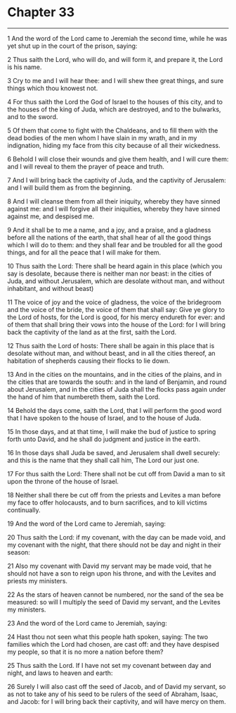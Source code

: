 # Chapter 33

***

1 And the word of the Lord came to Jeremiah the second time, while he was yet shut up in the court of the prison, saying:

2 Thus saith the Lord, who will do, and will form it, and prepare it, the Lord is his name.

3 Cry to me and I will hear thee: and I will shew thee great things, and sure things which thou knowest not.

4 For thus saith the Lord the God of Israel to the houses of this city, and to the houses of the king of Juda, which are destroyed, and to the bulwarks, and to the sword.

5 Of them that come to fight with the Chaldeans, and to fill them with the dead bodies of the men whom I have slain in my wrath, and in my indignation, hiding my face from this city because of all their wickedness.

6 Behold I will close their wounds and give them health, and I will cure them: and I will reveal to them the prayer of peace and truth.

7 And I will bring back the captivity of Juda, and the captivity of Jerusalem: and I will build them as from the beginning.

8 And I will cleanse them from all their iniquity, whereby they have sinned against me: and I will forgive all their iniquities, whereby they have sinned against me, and despised me.

9 And it shall be to me a name, and a joy, and a praise, and a gladness before all the nations of the earth, that shall hear of all the good things which I will do to them: and they shall fear and be troubled for all the good things, and for all the peace that I will make for them.

10 Thus saith the Lord: There shall be heard again in this place (which you say is desolate, because there is neither man nor beast: in the cities of Juda, and without Jerusalem, which are desolate without man, and without inhabitant, and without beast)

11 The voice of joy and the voice of gladness, the voice of the bridegroom and the voice of the bride, the voice of them that shall say: Give ye glory to the Lord of hosts, for the Lord is good, for his mercy endureth for ever: and of them that shall bring their vows into the house of the Lord: for I will bring back the captivity of the land as at the first, saith the Lord.

12 Thus saith the Lord of hosts: There shall be again in this place that is desolate without man, and without beast, and in all the cities thereof, an habitation of shepherds causing their flocks to lie down.

13 And in the cities on the mountains, and in the cities of the plains, and in the cities that are towards the south: and in the land of Benjamin, and round about Jerusalem, and in the cities of Juda shall the flocks pass again under the hand of him that numbereth them, saith the Lord.

14 Behold the days come, saith the Lord, that I will perform the good word that I have spoken to the house of Israel, and to the house of Juda.

15 In those days, and at that time, I will make the bud of justice to spring forth unto David, and he shall do judgment and justice in the earth.

16 In those days shall Juda be saved, and Jerusalem shall dwell securely: and this is the name that they shall call him, The Lord our just one.

17 For thus saith the Lord: There shall not be cut off from David a man to sit upon the throne of the house of Israel.

18 Neither shall there be cut off from the priests and Levites a man before my face to offer holocausts, and to burn sacrifices, and to kill victims continually.

19 And the word of the Lord came to Jeremiah, saying:

20 Thus saith the Lord: if my covenant, with the day can be made void, and my covenant with the night, that there should not be day and night in their season:

21 Also my covenant with David my servant may be made void, that he should not have a son to reign upon his throne, and with the Levites and priests my ministers.

22 As the stars of heaven cannot be numbered, nor the sand of the sea be measured: so will I multiply the seed of David my servant, and the Levites my ministers.

23 And the word of the Lord came to Jeremiah, saying:

24 Hast thou not seen what this people hath spoken, saying: The two families which the Lord had chosen, are cast off: and they have despised my people, so that it is no more a nation before them?

25 Thus saith the Lord. If I have not set my covenant between day and night, and laws to heaven and earth:

26 Surely I will also cast off the seed of Jacob, and of David my servant, so as not to take any of his seed to be rulers of the seed of Abraham, Isaac, and Jacob: for I will bring back their captivity, and will have mercy on them.

